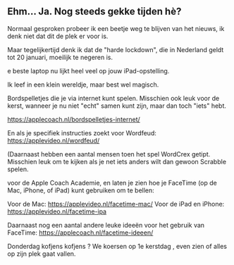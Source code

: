 

## Ehm… Ja. Nog steeds gekke tijden hè? 

Normaal gesproken probeer ik een beetje weg te blijven van het nieuws, ik denk niet dat dit de plek er voor is. 

Maar tegelijkertijd denk ik dat de "harde lockdown", die in Nederland geldt tot 20 januari, moeilijk te negeren is.



e beste laptop nu lijkt heel veel op jouw iPad-opstelling.    

Ik leef in een klein wereldje, maar best wel magisch.   



Bordspelletjes die je via internet kunt spelen. Misschien ook leuk voor de kerst, wanneer je nu niet "echt" samen kunt zijn, maar dan toch "iets" hebt.

https://applecoach.nl/bordspelletjes-internet/

En als je specifiek instructies zoekt voor Wordfeud: https://applevideo.nl/wordfeud/

(Daarnaast hebben een aantal mensen toen het spel WordCrex getipt. Misschien leuk om te kijken als je net iets anders wilt dan gewoon Scrabble spelen.

 voor de Apple Coach Academie, en laten je zien hoe je FaceTime (op de Mac, iPhone, of iPad) kunt gebruiken om te bellen:

Voor de Mac: https://applevideo.nl/facetime-mac/
Voor de iPad en iPhone: https://applevideo.nl/facetime-ipa

Daarnaast  nog een aantal andere leuke ideeën voor het gebruik van FaceTime: https://applecoach.nl/facetime-ideeen/


Donderdag kofjens kofjens ?  We koersen op 1e kerstdag , even zien of alles op zijn plek gaat vallen. 
